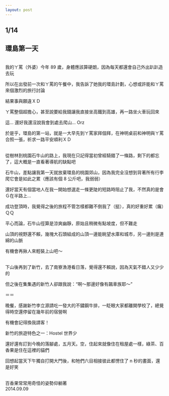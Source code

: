 ```yaml
---
layout: post
---
```


1/14
---

環島第一天 
---

<br>
我的ㄚ罵（外婆）今年 89 歲，身體應該算硬朗，因為每天都還會自己外出趴趴造去玩

所以在出發前一次和ㄚ罵的午餐中，我告訴了她我的環島計劃，心想或許能和ㄚ罵來個激烈的旅行討論

結果事與願違ＸＤ

ㄚ罵整個超擔心，甚至說要給我錢讓我直接坐高鐵到高雄，再一路坐火車玩回來

這... 還好我還沒說我會到處去爬山... Orz

於是乎，環島的第一站，就是一大早先到ㄚ罵家拜個拜，在神明桌前和神明與ㄚ罵合照一張，祈求一路平安順利ＸＤ

<br>
從樹林到桃園石牛山的路上，我現在只記得當初曾經騎錯了一條路，剩下的都忘了，這大概是一直看著導航的缺點吧

石牛山，差點讓我第一天就放棄環島的桃園郊山，因為我完全沒想到背著所有行李爬它會是如此之累（應該有個 8 公斤吧，我弱弱）

還好當天有個當地人在我一開始想選走一條更陡的短路時阻止了我，不然真的是會Ｇ在半路上...

成功登頂時，我覺得之後的旅程不管怎樣都難不倒我了（挺），真的好重好累（癱）ＱＱ

平心而論，石牛山徑算是涼爽幽靜，原始且稍微有點坡度，但不難走

山頂的視野還不賴，幾塊大石頭組成的山頂一邊能眺望水庫和城市，另一邊則是連綿的山脈

有機會再揪人來輕裝上山吧～

<br>
下山後再到了新竹，去了南寮漁港看日落，覺得還不賴說，因為天氣不錯人又少少的

但之後在集集遇的新竹人卻跟我說：“啊～那邊好像有飆車族耶～” 

＝＝

晚餐，感謝新竹李立源請吃一發大的不鏽鋼牛排，一眨眼大家都離開學校了，總覺得時空還停留在幾年前的宿營啊

有機會記得換我請客！

新竹的旅遊特色之一：Hostel 世界少

還好還有訂到今晚的落腳處，五月天。空，住起來就像住在租屋處一樣，綠茶、百香果是住在這裡的貓們

回想起當天下午獨自打開大門後，和牠們六目相接彼此都愣住了 n 秒的畫面，還是好笑

<br>
百香果常常用奇怪的姿勢仰躺著

<br>
2014.09.09 

<br>
